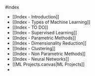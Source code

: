#index
- [[Index - Introduction]]
- [[Index - Types of Machine Learning]]
- [[Index - TO DO]]
- [[Index - Supervised Learning]]
- [[Index - Parametric Methods]]
- [[Index - Dimensionality Reduction]]
- [[Index - Clustering]]
- [[Index - Non Parametric Methods]]
- [[Index - Neural Networks]]
- [[ML Projects.canvas|ML Projects]]
- 